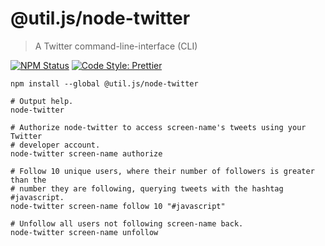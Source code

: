 # @util.js/node-twitter

> A Twitter command-line-interface (CLI)

<p>
  <a href="https://www.npmjs.com/package/@util.js/node-twitter"><img alt="NPM Status" src="https://img.shields.io/npm/v/@util.js/node-twitter.svg?style=flat"></a>
  <a href="https://github.com/prettier/prettier"><img alt="Code Style: Prettier" src="https://img.shields.io/badge/code_style-prettier-ff69b4.svg?style=flat-square"></a>
</p>

```
npm install --global @util.js/node-twitter

# Output help.
node-twitter

# Authorize node-twitter to access screen-name's tweets using your Twitter
# developer account.
node-twitter screen-name authorize

# Follow 10 unique users, where their number of followers is greater than the
# number they are following, querying tweets with the hashtag #javascript.
node-twitter screen-name follow 10 "#javascript"

# Unfollow all users not following screen-name back.
node-twitter screen-name unfollow
```

[comment]: # "Update outputHelp in NodeTwitterMain if you update "
[comment]: # "node-twitter's usage here."

